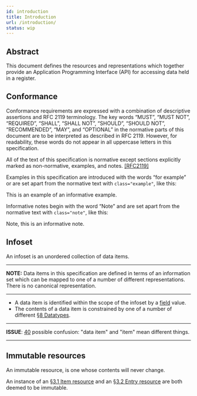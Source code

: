 ```yaml
---
id: introduction
title: Introduction
url: /introduction/
status: wip
---
```


## Abstract

This document defines the resources and representations which together provide
an Application Programming Interface (API) for accessing data held in a
register.

## Conformance

Conformance requirements are expressed with a combination of descriptive
assertions and RFC 2119 terminology.  The key words “MUST”, “MUST NOT”,
“REQUIRED”, “SHALL”, “SHALL NOT”, “SHOULD”, “SHOULD NOT”, “RECOMMENDED”,
“MAY”, and “OPTIONAL” in the normative parts of this document are to be
interpreted as described in RFC 2119.  However, for readability, these words
do not appear in all uppercase letters in this specification.

All of the text of this specification is normative except sections explicitly
marked as non-normative, examples, and notes. <a data-link-type="biblio"
href="#biblio-rfc2119">[RFC2119]</a>

Examples in this specification are introduced with the words “for example” or
are set apart from the normative text with <code>class="example"</code>, like
this:

<div class="example" id="example-example"><a class="self-link" href="#example-example"></a> This is an example of an informative example. </div>

Informative notes begin with the word “Note” and are set apart from the
normative text with <code>class="note"</code>, like this:

<p class="note" role="note"> Note, this is an informative note. </p>

## Infoset

An infoset is an unordered collection of data items.

---

**NOTE:** Data items in this specification are defined in terms of an
information set which can be mapped to one of a number of different
representations. There is no canonical representation.

---


* A data item is identified within the scope of the infoset by a <a href="#field-field">field</a> value.
* The contents of a data item is constrained by one of a number of different <a href="#datatypes">§8 Datatypes</a>.

---

**ISSUE**: [40](https://github.com/openregister/specification/issues/40) possible confusion: "data item" and "item" mean different things.

---

## Immutable resources

An immutable resource, is one whose contents will never change.

An instance of an <a href="#item-resource">§3.1 Item resource</a> and an <a
href="#entry-resource">§3.2 Entry resource</a> are both deemed to be
immutable.
